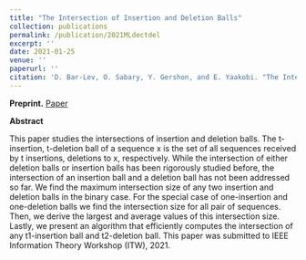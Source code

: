 ```yaml
---
title: "The Intersection of Insertion and Deletion Balls"
collection: publications
permalink: /publication/2021MLdectdel
excerpt: ''
date: 2021-01-25
venue: ''
paperurl: ''
citation: 'D. Bar-Lev, O. Sabary, Y. Gershon, and E. Yaakobi. "The Intersection of Insertion and Deletion Balls,", IEEE Information Theory Workshop (ITW), 2021'
---
```

**Preprint.** 
[Paper](https://omersabary.com/files/int.pdf)

**Abstract** 

This paper studies the intersections of insertion and deletion balls. The t-insertion, t-deletion ball of a sequence x is the set of all sequences received by t insertions, deletions to x, respectively. While the intersection of either deletion balls or insertion balls has been rigorously studied before, the intersection of an insertion ball and a deletion ball has not been addressed so far. We find the maximum intersection size of any two insertion and deletion balls in the binary case. For the special case of one-insertion and one-deletion balls we find the intersection size for all pair of sequences. Then, we derive the largest and average values of this intersection size. Lastly, we present an algorithm that efficiently computes the intersection of any t1-insertion ball and t2-deletion ball.
This paper was submitted to IEEE Information Theory Workshop (ITW), 2021.